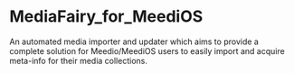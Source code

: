 MediaFairy_for_MeediOS
======================

An automated media importer and updater which aims to provide a complete solution for Meedio/MeediOS users to easily import and acquire meta-info for their media collections.
